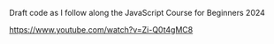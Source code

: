 Draft code as I follow along the JavaScript Course for Beginners 2024

https://www.youtube.com/watch?v=Zi-Q0t4gMC8
